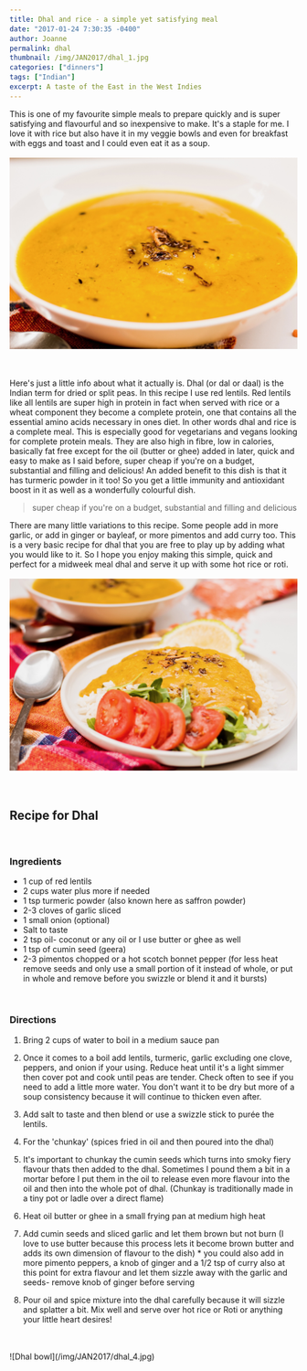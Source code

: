 ```yaml
---
title: Dhal and rice - a simple yet satisfying meal
date: "2017-01-24 7:30:35 -0400"
author: Joanne
permalink: dhal
thumbnail: /img/JAN2017/dhal_1.jpg
categories: ["dinners"]
tags: ["Indian"]
excerpt: A taste of the East in the West Indies
---
```


This is one of my favourite simple meals to prepare quickly and is super satisfying and flavourful and so inexpensive to make.  It's a staple for me. I love it with rice but also have it in my veggie bowls and even for breakfast with eggs and toast and I could even eat it as a soup.
<br>
<br>
![Dhal bowl](/img/JAN2017/dhal_2.jpg)  
<br>
<br>

Here's just a little info about what it actually is. Dhal (or dal or daal) is the Indian term for dried or split peas.  In this recipe I use red lentils. Red lentils like all lentils are super high in protein in fact when served with rice or a wheat component they become a complete protein, one that contains all the essential amino acids necessary in ones diet.  In other words dhal and rice is a complete meal. This is especially good for vegetarians and vegans looking for complete protein meals. They are also high in fibre, low in calories, basically fat free except for the oil (butter or ghee) added in later, quick and easy to make as I said before, super cheap if you're on a budget, substantial and filling and delicious! An added benefit to this dish is that it has turmeric powder in it too! So you get a little immunity and antioxidant boost in it as well as a wonderfully colourful dish.

> super cheap if you're on a budget, substantial and filling and delicious

There are many little variations to this recipe. Some people add in more garlic, or add in ginger or bayleaf, or more pimentos and add curry too.  This is a very basic recipe for dhal that you are free to play up by adding what you would like to it.  So I hope you enjoy making this simple, quick and perfect for a midweek meal dhal and serve it up with some hot rice or roti.
<br>
<br>
![Dhal bowl](/img/JAN2017/dhal_3.jpg)  
<br>
<br>


## Recipe for Dhal
<br>

### Ingredients

* 1 cup of red lentils
* 2 cups water plus more if needed
* 1 tsp turmeric powder (also known here as saffron powder)
* 2-3 cloves of garlic sliced
* 1 small onion (optional)
* Salt to taste
* 2 tsp oil- coconut or any oil or I use butter or ghee as well
* 1 tsp of cumin seed (geera)
* 2-3 pimentos chopped or a hot scotch bonnet pepper (for less heat remove seeds and only use a small portion of it instead of whole, or put in whole and remove before you swizzle or blend it and it bursts)
<br>

### Directions

1. Bring 2 cups of water to boil in a medium sauce pan

1. Once it comes to a boil add lentils, turmeric, garlic excluding one clove, peppers, and onion if your using.  Reduce heat until it's a light simmer then cover pot and cook until peas are tender. Check often to see if you need to add a little more water.  You don't want it to be dry but more of a soup consistency because it will continue to thicken even after.

1. Add salt to taste and then blend or use a swizzle stick to purée the lentils.

1. For the 'chunkay' (spices fried in oil and then poured into the dhal)

1. It's important to chunkay the cumin seeds which turns into smoky fiery flavour thats then added to the  dhal.  Sometimes I pound them a bit in a mortar before I put them in the oil to release even more flavour into the oil and then into the whole pot of dhal. (Chunkay is traditionally made in a tiny pot or ladle over a direct flame)

1. Heat oil butter or ghee in a small frying pan at medium high heat

1. Add cumin seeds and sliced garlic and let them brown but not burn
(I love to use butter because this process lets it become brown butter and adds its own dimension of flavour to the dish) * you could also add in more pimento peppers, a knob of ginger and a 1/2 tsp of curry also at this point for extra flavour and let them sizzle away with the garlic and seeds- remove knob of ginger before serving

1. Pour oil and spice mixture into the dhal carefully because it will sizzle and splatter a bit. Mix well and serve over hot rice or Roti or anything your little heart desires!

<br>
<br>
![Dhal bowl](/img/JAN2017/dhal_4.jpg)
